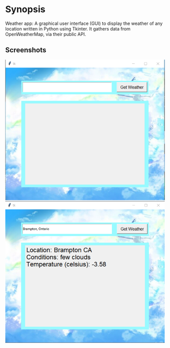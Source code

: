 # Synopsis

Weather app: A graphical user interface (GUI) to display the weather of any location written in Python using Tkinter. It gathers data from OpenWeatherMap, via their public API.

## Screenshots
![before](https://github.com/manrajpannu/Weather-App/blob/master/WeatherApp/img/before.png)
![after](https://github.com/manrajpannu/Weather-App/blob/master/WeatherApp/img/after.png)

